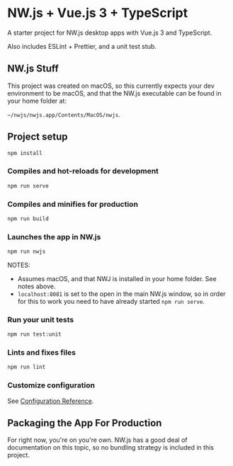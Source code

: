 # NW.js + Vue.js 3 + TypeScript

A starter project for NW.js desktop apps with Vue.js 3 and TypeScript.

Also includes ESLint + Prettier, and a unit test stub.

## NW.js Stuff

This project was created on macOS, so this currently expects your dev environment to be macOS, and that the NW.js executable can be found in your home folder at:

`~/nwjs/nwjs.app/Contents/MacOS/nwjs`.

## Project setup

```bash
npm install
```

### Compiles and hot-reloads for development

```bash
npm run serve
```

### Compiles and minifies for production

```bash
npm run build
```

### Launches the app in NW.js

```bash
npm run nwjs
```

NOTES:

- Assumes macOS, and that NWJ is installed in your home folder. See notes above.
- `localhost:8081` is set to the open in the main NW.js window, so in order for this to work
  you need to have already started `npm run serve`.

### Run your unit tests

```bash
npm run test:unit
```

### Lints and fixes files

```bash
npm run lint
```

### Customize configuration

See [Configuration Reference](https://cli.vuejs.org/config/).

## Packaging the App For Production

For right now, you're on you're own. NW.js has a good deal of documentation on this topic,
so no bundling strategy is included in this project.
